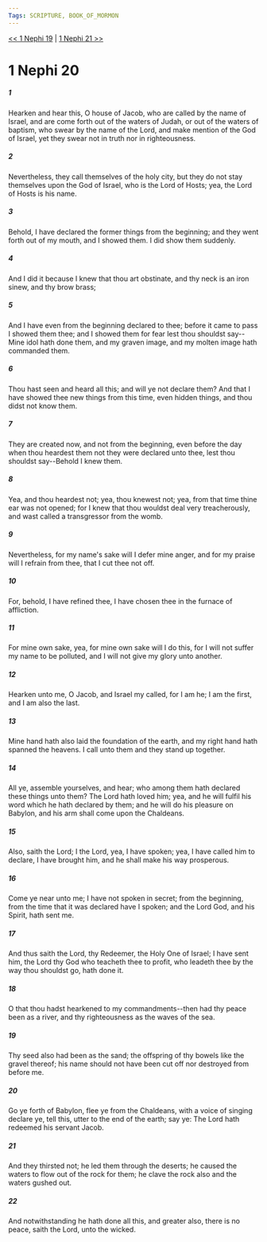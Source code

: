 ```yaml
---
Tags: SCRIPTURE, BOOK_OF_MORMON
---
```


[<< 1 Nephi 19](BOOK_OF_MORMON/01_1_Nephi/1_Nephi_19.md) | [1 Nephi 21 >>](BOOK_OF_MORMON/01_1_Nephi/1_Nephi_21.md)

# 1 Nephi 20

##### 1

Hearken and hear this, O house of Jacob, who are called by the name of Israel, and are come forth out of the waters of Judah, or out of the waters of baptism, who swear by the name of the Lord, and make mention of the God of Israel, yet they swear not in truth nor in righteousness.

##### 2

Nevertheless, they call themselves of the holy city, but they do not stay themselves upon the God of Israel, who is the Lord of Hosts; yea, the Lord of Hosts is his name.

##### 3

Behold, I have declared the former things from the beginning; and they went forth out of my mouth, and I showed them. I did show them suddenly.

##### 4

And I did it because I knew that thou art obstinate, and thy neck is an iron sinew, and thy brow brass;

##### 5

And I have even from the beginning declared to thee; before it came to pass I showed them thee; and I showed them for fear lest thou shouldst say--Mine idol hath done them, and my graven image, and my molten image hath commanded them.

##### 6

Thou hast seen and heard all this; and will ye not declare them? And that I have showed thee new things from this time, even hidden things, and thou didst not know them.

##### 7

They are created now, and not from the beginning, even before the day when thou heardest them not they were declared unto thee, lest thou shouldst say--Behold I knew them.

##### 8

Yea, and thou heardest not; yea, thou knewest not; yea, from that time thine ear was not opened; for I knew that thou wouldst deal very treacherously, and wast called a transgressor from the womb.

##### 9

Nevertheless, for my name's sake will I defer mine anger, and for my praise will I refrain from thee, that I cut thee not off.

##### 10

For, behold, I have refined thee, I have chosen thee in the furnace of affliction.

##### 11

For mine own sake, yea, for mine own sake will I do this, for I will not suffer my name to be polluted, and I will not give my glory unto another.

##### 12

Hearken unto me, O Jacob, and Israel my called, for I am he; I am the first, and I am also the last.

##### 13

Mine hand hath also laid the foundation of the earth, and my right hand hath spanned the heavens. I call unto them and they stand up together.

##### 14

All ye, assemble yourselves, and hear; who among them hath declared these things unto them? The Lord hath loved him; yea, and he will fulfil his word which he hath declared by them; and he will do his pleasure on Babylon, and his arm shall come upon the Chaldeans.

##### 15

Also, saith the Lord; I the Lord, yea, I have spoken; yea, I have called him to declare, I have brought him, and he shall make his way prosperous.

##### 16

Come ye near unto me; I have not spoken in secret; from the beginning, from the time that it was declared have I spoken; and the Lord God, and his Spirit, hath sent me.

##### 17

And thus saith the Lord, thy Redeemer, the Holy One of Israel; I have sent him, the Lord thy God who teacheth thee to profit, who leadeth thee by the way thou shouldst go, hath done it.

##### 18

O that thou hadst hearkened to my commandments--then had thy peace been as a river, and thy righteousness as the waves of the sea.

##### 19

Thy seed also had been as the sand; the offspring of thy bowels like the gravel thereof; his name should not have been cut off nor destroyed from before me.

##### 20

Go ye forth of Babylon, flee ye from the Chaldeans, with a voice of singing declare ye, tell this, utter to the end of the earth; say ye: The Lord hath redeemed his servant Jacob.

##### 21

And they thirsted not; he led them through the deserts; he caused the waters to flow out of the rock for them; he clave the rock also and the waters gushed out.

##### 22

And notwithstanding he hath done all this, and greater also, there is no peace, saith the Lord, unto the wicked.
